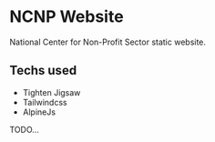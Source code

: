 # NCNP Website

National Center for Non-Profit Sector static website.

## Techs used

- Tighten Jigsaw
- Tailwindcss
- AlpineJs

TODO...
